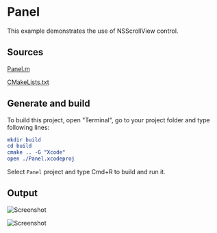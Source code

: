 # Panel

This example demonstrates the use of NSScrollView control.

## Sources

[Panel.m](Panel.m)

[CMakeLists.txt](CMakeLists.txt)

## Generate and build

To build this project, open "Terminal", go to your project folder and type following lines:

``` cmake
mkdir build
cd build
cmake .. -G "Xcode"
open ./Panel.xcodeproj
```

Select `Panel` project and type Cmd+R to build and run it.

## Output

![Screenshot](../../../docs/Pictures/Panel.png)

![Screenshot](../../../docs/Pictures/PanelDark.png)
